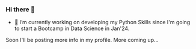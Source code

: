 ### Hi there 👋

- 🔭 I’m currently working on developing my Python Skills since I'm going to start a Bootcamp in Data Science in Jan'24.
  
Soon I'll be posting more info in my profile. More coming up...
<!--
**Mheser/Mheser** is a ✨ _special_ ✨ repository because its `README.md` (this file) appears on your GitHub profile.

Here are some ideas to get you started:

- 🔭 I’m currently working on ...
- 🌱 I’m currently learning ...
- 👯 I’m looking to collaborate on ...
- 🤔 I’m looking for help with ...
- 💬 Ask me about ...
- 📫 How to reach me: ...
- 😄 Pronouns: ...
- ⚡ Fun fact: ...
-->
